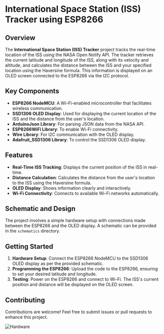 # International Space Station (ISS) Tracker using ESP8266

## Overview
The **International Space Station (ISS) Tracker** project tracks the real-time location of the ISS using the NASA Open Notify API. The tracker retrieves the current latitude and longitude of the ISS, along with its velocity and altitude, and calculates the distance between the ISS and your specified location using the Haversine formula. This information is displayed on an OLED screen connected to the ESP8266 via the I2C protocol.

## Key Components
- **ESP8266 NodeMCU**: A Wi-Fi-enabled microcontroller that facilitates wireless communication.
- **SSD1306 OLED Display**: Used for displaying the current location of the ISS and the distance from the user's location.
- **ArduinoJson Library**: For parsing JSON data from the NASA API.
- **ESP8266WiFi Library**: To enable Wi-Fi connectivity.
- **Wire Library**: For I2C communication with the OLED display.
- **Adafruit_SSD1306 Library**: To control the SSD1306 OLED display.

## Features
- **Real-Time ISS Tracking**: Displays the current position of the ISS in real-time.
- **Distance Calculation**: Calculates the distance from the user's location to the ISS using the Haversine formula.
- **OLED Display**: Shows information clearly and interactively.
- **Wi-Fi Connectivity**: Connects to available Wi-Fi networks automatically.

## Schematic and Design
The project involves a simple hardware setup with connections made between the ESP8266 and the OLED display. A schematic can be provided in the `schematics` directory.

## Getting Started
1. **Hardware Setup**: Connect the ESP8266 NodeMCU to the SSD1306 OLED display as per the provided schematic.
2. **Programming the ESP8266**: Upload the code to the ESP8266, ensuring to set your desired latitude and longitude.
3. **Testing**: Power on the ESP8266 and connect to Wi-Fi. The ISS's current position and distance will be displayed on the OLED screen.

## Contributing
Contributions are welcome! Feel free to submit issues or pull requests to enhance this project.


![Hardware](https://github.com/pratz222/International-Space-Station-ISS-Tracker-using-ESP8266/assets/53640877/41904faf-906d-4600-8c1e-0ff6352e59cd)

